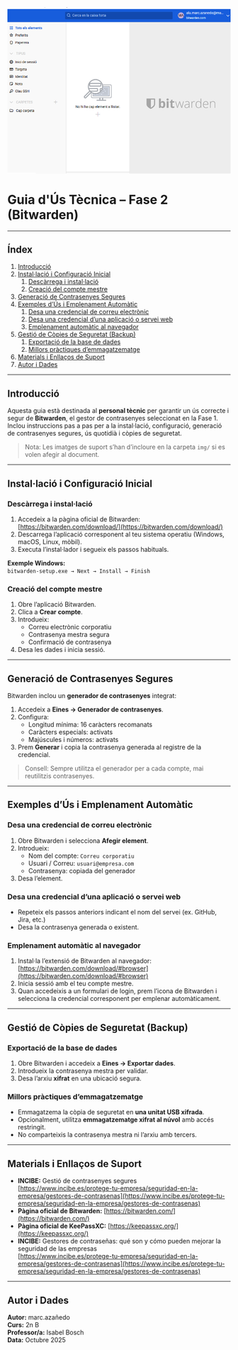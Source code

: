<img src="https://github.com/marc5444/PROJECTE-3/blob/main/tasca01/img/Captura%20de%20pantalla%202025-10-22%20181804.png?raw=true" />

# Guia d'Ús Tècnica – Fase 2 (Bitwarden)

---

## Índex

1. [Introducció](#introducció)
2. [Instal·lació i Configuració Inicial](#instal·lació-i-configuració-inicial)
   1. [Descàrrega i instal·lació](#descàrrega-i-instal·lació)
   2. [Creació del compte mestre](#creació-del-compte-mestre)
3. [Generació de Contrasenyes Segures](#generació-de-contrasenyes-segures)
4. [Exemples d’Ús i Emplenament Automàtic](#exemples-dús-i-emplenament-automàtic)
   1. [Desa una credencial de correu electrònic](#desa-una-credencial-de-correu-electrònic)
   2. [Desa una credencial d’una aplicació o servei web](#desa-una-credencial-duna-aplicació-o-servei-web)
   3. [Emplenament automàtic al navegador](#emplenament-automàtic-al-navegador)
5. [Gestió de Còpies de Seguretat (Backup)](#gestió-de-còpies-de-seguretat-backup)
   1. [Exportació de la base de dades](#exportació-de-la-base-de-dades)
   2. [Millors pràctiques d’emmagatzematge](#millors-pràctiques-demmagatzematge)
6. [Materials i Enllaços de Suport](#materials-i-enllaços-de-suport)
7. [Autor i Dades](#autor-i-dades)

---

## Introducció

Aquesta guia està destinada al **personal tècnic** per garantir un ús correcte i segur de **Bitwarden**, el gestor de contrasenyes seleccionat en la Fase 1. Inclou instruccions pas a pas per a la instal·lació, configuració, generació de contrasenyes segures, ús quotidià i còpies de seguretat.

> Nota: Les imatges de suport s’han d’incloure en la carpeta `img/` si es volen afegir al document.

---

## Instal·lació i Configuració Inicial

### Descàrrega i instal·lació

1. Accedeix a la pàgina oficial de Bitwarden: [https://bitwarden.com/download/](https://bitwarden.com/download/)  
2. Descarrega l’aplicació corresponent al teu sistema operatiu (Windows, macOS, Linux, mòbil).  
3. Executa l’instal·lador i segueix els passos habituals.

**Exemple Windows:**  
`bitwarden-setup.exe → Next → Install → Finish`

### Creació del compte mestre

1. Obre l’aplicació Bitwarden.  
2. Clica a **Crear compte**.  
3. Introdueix:  
   - Correu electrònic corporatiu  
   - Contrasenya mestra segura  
   - Confirmació de contrasenya  
4. Desa les dades i inicia sessió.

---

## Generació de Contrasenyes Segures

Bitwarden inclou un **generador de contrasenyes** integrat:

1. Accedeix a **Eines → Generador de contrasenyes**.  
2. Configura:  
   - Longitud mínima: 16 caràcters recomanats  
   - Caràcters especials: activats  
   - Majúscules i números: activats  
3. Prem **Generar** i copia la contrasenya generada al registre de la credencial.

> Consell: Sempre utilitza el generador per a cada compte, mai reutilitzis contrasenyes.

---

## Exemples d’Ús i Emplenament Automàtic

### Desa una credencial de correu electrònic

1. Obre Bitwarden i selecciona **Afegir element**.  
2. Introdueix:  
   - Nom del compte: `Correu corporatiu`  
   - Usuari / Correu: `usuari@empresa.com`  
   - Contrasenya: copiada del generador  
3. Desa l’element.

### Desa una credencial d’una aplicació o servei web

- Repeteix els passos anteriors indicant el nom del servei (ex. GitHub, Jira, etc.)  
- Desa la contrasenya generada o existent.

### Emplenament automàtic al navegador

1. Instal·la l’extensió de Bitwarden al navegador: [https://bitwarden.com/download/#browser](https://bitwarden.com/download/#browser)  
2. Inicia sessió amb el teu compte mestre.  
3. Quan accedeixis a un formulari de login, prem l’icona de Bitwarden i selecciona la credencial corresponent per emplenar automàticament.

---

## Gestió de Còpies de Seguretat (Backup)

### Exportació de la base de dades

1. Obre Bitwarden i accedeix a **Eines → Exportar dades**.  
2. Introdueix la contrasenya mestra per validar.  
3. Desa l’arxiu **xifrat** en una ubicació segura.

### Millors pràctiques d’emmagatzematge

- Emmagatzema la còpia de seguretat en **una unitat USB xifrada**.  
- Opcionalment, utilitza **emmagatzematge xifrat al núvol** amb accés restringit.  
- No comparteixis la contrasenya mestra ni l’arxiu amb tercers.

---

## Materials i Enllaços de Suport

- **INCIBE:** Gestió de contrasenyes segures  
  [https://www.incibe.es/protege-tu-empresa/seguridad-en-la-empresa/gestores-de-contrasenas](https://www.incibe.es/protege-tu-empresa/seguridad-en-la-empresa/gestores-de-contrasenas)  
- **Pàgina oficial de Bitwarden:** [https://bitwarden.com/](https://bitwarden.com/)  
- **Pàgina oficial de KeePassXC:** [https://keepassxc.org/](https://keepassxc.org/)  
- **INCIBE:** Gestores de contraseñas: qué son y cómo pueden mejorar la seguridad de las empresas  
  [https://www.incibe.es/protege-tu-empresa/seguridad-en-la-empresa/gestores-de-contrasenas](https://www.incibe.es/protege-tu-empresa/seguridad-en-la-empresa/gestores-de-contrasenas)

---

## Autor i Dades

**Autor:** marc.azañedo  
**Curs:** 2n B  
**Professor/a:** Isabel Bosch  
**Data:** Octubre 2025

